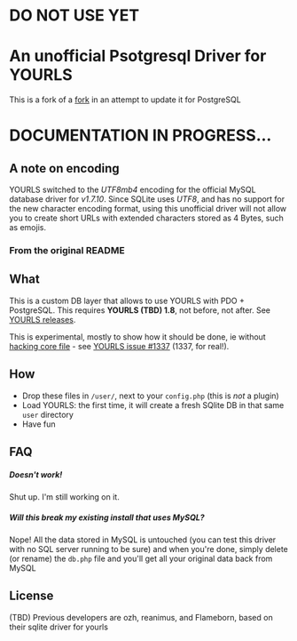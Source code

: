 # DO NOT USE YET
# An unofficial Psotgresql Driver for YOURLS


This is a fork of a [fork](https://github.com/Flameborn/yourls-sqlite) in an attempt to update it for PostgreSQL

# DOCUMENTATION IN PROGRESS...

## A note on encoding

YOURLS switched to the *UTF8mb4* encoding for the official MySQL database driver for *v1.7.10*. Since SQLite uses *UTF8*, and has no support for the new character encoding format, using this unofficial driver will not allow you to create short URLs with extended characters stored as 4 Bytes, such as emojis.

### From the original README

## What

This is a custom DB layer that allows to use YOURLS with PDO + PostgreSQL. This requires **YOURLS (TBD) 1.8**, not before, not after. See [YOURLS releases](https://github.com/YOURLS/YOURLS/releases).

This is experimental, mostly to show how it should be done, ie without [hacking core file](https://github.com/YOURLS/YOURLS/wiki/Dont-Hack-Core) - see [YOURLS issue #1337](https://github.com/YOURLS/YOURLS/issues/1337) (1337, for real!).

## How

* Drop these files in `/user/`, next to your `config.php` (this is *not* a plugin)
* Load YOURLS: the first time, it will create a fresh SQlite DB in that same `user` directory
* Have fun

## FAQ

##### *Doesn't work!*
Shut up. I'm still working on it.

##### *Will this break my existing install that uses MySQL?*
Nope! All the data stored in MySQL is untouched (you can test this driver with no SQL server running to be sure) and when you're done, simply delete (or rename) the `db.php` file and you'll get all your original data back from MySQL

## License

(TBD)
Previous developers are ozh, reanimus, and Flameborn, based on their sqlite driver for yourls

